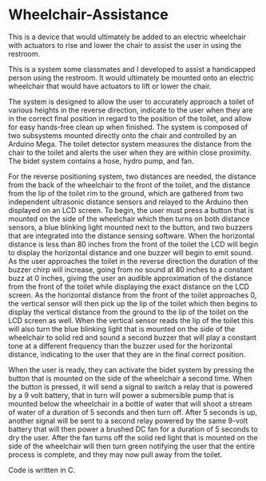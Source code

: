 # Wheelchair-Assistance
This is a device that would ultimately be added to an electric wheelchair with actuators to rise and lower the chair to 
assist the user in using the restroom. 

This is a system some classmates and I developed to assist a handicapped person using the restroom. It would ultimately 
be mounted onto an electric wheelchair that would have actuators to lift or lower the chair.

The system is designed to allow the user to accurately approach a toilet of various heights in the reverse direction, 
indicate to the user when they are in the correct final position in regard to the position of the toilet, and allow for 
easy hands-free clean up when finished. The system is composed of two subsystems mounted directly onto the chair and 
controlled by an Arduino Mega. The toilet detector system measures the distance from the chair to the toilet and alerts 
the user when they are within close proximity. The bidet system contains a hose, hydro pump, and fan.

For the reverse positioning system, two distances are needed, the distance from the back of the wheelchair to the front 
of the toilet, and the distance from the lip of the toilet rim to the ground, which are gathered from two independent 
ultrasonic distance sensors and relayed to the Arduino then displayed on an LCD screen. To begin, the user must press a 
button that is mounted on the side of the wheelchair which then turns on both distance sensors, a blue blinking light 
mounted next to the button, and two buzzers that are integrated into the distance sensing software. When the horizontal 
distance is less than 80 inches from the front of the toilet the LCD will begin to display the horizontal distance and 
one buzzer will begin to emit sound. As the user approaches the toilet in the reverse direction the duration of the buzzer 
chirp will increase, going from no sound at 80 inches to a constant buzz at 0 inches, giving the user an audible 
approximation of the distance from the front of the toilet while displaying the exact distance on the LCD screen. As 
the horizontal distance from the front of the toilet approaches 0, the vertical sensor will then pick up the lip of the 
toilet which then begins to display the vertical distance from the ground to the lip of the toilet on the LCD screen as 
well. When the vertical sensor reads the lip of the toilet this will also turn the blue blinking light that is mounted on 
the side of the wheelchair to solid red and sound a second buzzer that will play a constant tone at a different frequency 
than the buzzer used for the horizontal distance, indicating to the user that they are in the final correct position.

When the user is ready, they can activate the bidet system by pressing the button that is mounted on the side of the 
wheelchair a second time. When the button is pressed, it will send a signal to switch a relay that is powered by a 9 
volt battery, that in turn will power a submersible pump that is mounted below the wheelchair in a bottle of water that 
will shoot a stream of water of a duration of 5 seconds and then turn off. After 5 seconds is up, another signal will 
be sent to a second relay powered by the same 9-volt battery that will then power a brushed DC fan for a duration of 5 
seconds to dry the user. After the fan turns off the solid red light that is mounted on the side of the wheelchair will 
then turn green notifying the user that the entire process is complete, and they may now pull away from the toilet.

Code is written in C. 
